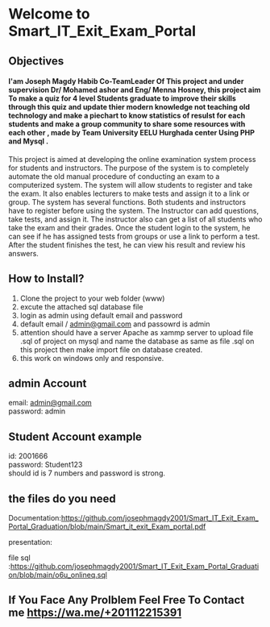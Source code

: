 #  <h1>Welcome to Smart_IT_Exit_Exam_Portal</h1> 




## Objectives 	
<h4> I'am Joseph Magdy Habib Co-TeamLeader Of This project and under supervision Dr/ Mohamed ashor and Eng/ Menna Hosney,  this project aim To make a quiz for 4 level Students graduate to improve their skills through this quiz and update thier modern knowledge not teaching old technology and make a piechart to know statistics of resulst for each students and make a group community to share some resources with each other , made by Team University EELU Hurghada center Using PHP and Mysql . </h4>
This project is aimed at developing the online examination system process for students and instructors. The purpose of the system is to completely automate the old manual procedure of conducting an exam to
a computerized system. The system will allow students to register and take the exam. It also enables lecturers to make tests and assign it to a link or group. The system has several functions. Both students and instructors have to register before using the system. The Instructor can add questions, take tests, and assign it. The instructor also can get a list of all students who take the exam and their grades. Once the student login to the system, he can see if he has assigned tests from groups or use a link to perform a test. After the student finishes the test, he can view his result and review his answers.

## How to Install?
1. Clone the project to your web folder (www)
2. excute the attached sql database file
3. login as admin using default email and password
4. default email / admin@gmail.com
   and passowrd is admin
5. attention should have a server Apache as xammp server to upload file .sql of project on mysql and name the database as same as file .sql on this project then make import file on database created.
6. this work on windows only and responsive.
 

## admin Account  
email: admin@gmail.com <br>
password: admin

## Student Account example 
id: 2001666 <br>
password: Student123 <br>
should id is 7 numbers and password is strong.

## the files do you need 
Documentation:https://github.com/josephmagdy2001/Smart_IT_Exit_Exam_Portal_Graduation/blob/main/Smart_it_exit_Exam_portal.pdf

presentation:

file sql :https://github.com/josephmagdy2001/Smart_IT_Exit_Exam_Portal_Graduation/blob/main/o6u_onlineq.sql

## If You Face Any Prolblem Feel Free To Contact me  https://wa.me/+201112215391    
